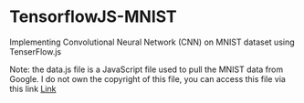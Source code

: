 # TensorflowJS-MNIST
Implementing Convolutional Neural Network (CNN) on MNIST dataset using TenserFlow.js


Note: the data.js file is a JavaScript file used to pull the MNIST data from Google. I do not own the copyright of this file, you can access this file via this link
<a href="https://storage.googleapis.com/tfjs-tutorials/mnist_data.js">Link</a>
